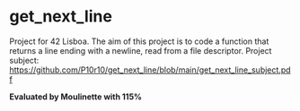 # get_next_line
Project for 42 Lisboa.
The aim of this project is to code a function that returns a line ending with a newline, read from a file descriptor.
Project subject:
https://github.com/P10r10/get_next_line/blob/main/get_next_line_subject.pdf

**Evaluated by Moulinette with 115%**
